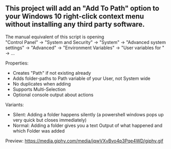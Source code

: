 ## This project will add an "Add To Path" option to your Windows 10 right-click context menu without installing any third party software.

The manual equivalent of this script is opening  
"Control Panel" -> "System and Security" -> "System" -> "Advanced system settings" -> "Advanced" -> "Environment Variables" -> "User variables for <Username>" -> ...

Properties:
- Creates "Path" if not existing already
- Adds folder-paths to Path variable of your User, not System wide
- No duplicates when adding
- Supports Multi-Selection
- Optional console output about actions

Variants:
 - Silent: Adding a folder happens silently (a powershell windows pops up very quick but closes immediately)
 - Normal: Adding a folder gives you a text Output of what happened and which Folder was added 
 
 Preview: 
 https://media.giphy.com/media/jqwVXvBvo4p3Pqe4WD/giphy.gif
